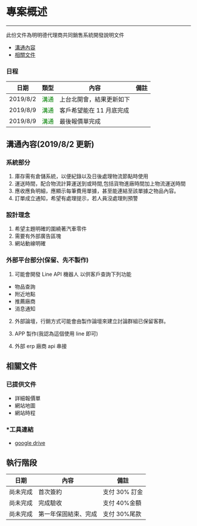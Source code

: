 # 專案概述

---

此份文件為明明德代理商共同銷售系統開發說明文件

- [溝通內容](#溝通內容)
- [相關文件](#相關文件)

### 日程
| 日期     |                  類型                  | 內容                     | 備註   |
| -------- | :------------------------------------: | ------------------------ | ------ |
| 2019/8/2 | <span style="color: green;">溝通<span> | 上台北開會，結果更新如下 | &nbsp; |
| 2019/8/9 | <span style="color: green;">溝通<span> | 客戶希望能在 11 月底完成 | &nbsp; |
| 2019/8/9 | <span style="color: green;">溝通<span> | 最後報價單完成           | &nbsp; |

## 溝通內容(2019/8/2 更新)

### 系統部分

1. 庫存需有倉儲系統，以便紀錄以及日後處理物流節點時使用
2. 運送時間，配合物流計算運送到或時間,包括貨物進廠時間加上物流運送時間
3. 應收應負明細，應顯示每筆費用單據，甚至能連結至該單據之物品內容。
4. 訂單成立通知，希望有處理提示，若人員沒處理則預警

### 設計理念

1. 希望主題明確的圍繞著汽車零件
2. 需要有外部廣告區塊
3. 網站動線明確

### 外部平台部分(保留、先不製作)

1. 可能會開發 Line API 機器人 以供客戶查詢下列功能

- 物品查詢
- 附近地點
- 推薦廠商
- 消息通知

2. 外部論壇，行銷方式可能會由製作論壇來建立討論群組已保留客群。

3. APP 製作(我認為這個使用 line 即可)

4. 外部 erp 廠商 api 串接

## 相關文件

### 已提供文件

- 詳細報價單
- 網站地圖
- 網站時程

### \*工具連結

- [google drive](https://drive.google.com/drive/folders/1wM00duSoITQz7gtglihT8cQQpkF2WGoj?usp=sharing)

## 執行階段

| 日期     | 內容                 | 備註          |
| -------- | -------------------- | ------------- |
| 尚未完成 | 首次簽約             | 支付 30% 訂金 |
| 尚未完成 | 完成驗收             | 支付 40%金額  |
| 尚未完成 | 第一年保固結束、完成 | 支付 30%尾款  |
